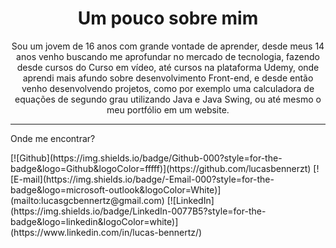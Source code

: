 <h1 align="center">Um pouco sobre mim</h1>

   <p align="center"> Sou um jovem de 16 anos com grande vontade de aprender, desde meus 14 anos venho buscando me aprofundar no mercado de tecnologia, fazendo desde cursos do Curso em vídeo, até cursos na plataforma Udemy, onde aprendi mais afundo sobre desenvolvimento Front-end, e desde então venho desenvolvendo projetos, como por exemplo uma calculadora de equações de segundo grau utilizando Java e Java Swing, ou até mesmo o meu portfólio em um website. </p>

<hr>
 <p>Onde me encontrar?</p>
 <div>
 [![Github](https://img.shields.io/badge/Github-000?style=for-the-badge&logo=Github&logoColor=fffff)](https://github.com/lucasbennerzt)
 [![E-mail](https://img.shields.io/badge/-Email-000?style=for-the-badge&logo=microsoft-outlook&logoColor=White)](mailto:lucasgcbennertz@gmail.com)
 [![LinkedIn](https://img.shields.io/badge/LinkedIn-0077B5?style=for-the-badge&logo=linkedin&logoColor=white)](https://www.linkedin.com/in/lucas-bennertz/)
</div>